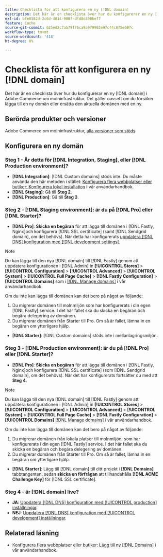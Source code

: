 ```yaml
---
title: Checklista för att konfigurera en ny [!DNL domain]
description: Det här är en checklista över hur du konfigurerar en ny [!DNL domain] i Adobe Commerce om molninfrastruktur.
exl-id: bfe0582d-2c6d-4814-908f-dfd8c898bef7
feature: Cache
source-git-commit: 625ed2c7ab79f7bca9a979903e97c44c875e607c
workflow-type: tm+mt
source-wordcount: '418'
ht-degree: 0%

---
```


# Checklista för att konfigurera en ny [!DNL domain]

Det här är en checklista över hur du konfigurerar en ny [!DNL domain] i Adobe Commerce om molninfrastruktur. Det gäller oavsett om du försöker lägga till en ny domän eller ersätta den aktuella domänen med en ny.

## Berörda produkter och versioner

Adobe Commerce om molninfrastruktur, [alla versioner som stöds](https://www.adobe.com/content/dam/cc/en/legal/terms/enterprise/pdfs/Adobe-Commerce-Software-Lifecycle-Policy.pdf)

## Konfigurera en ny domän

### Steg 1 - Är detta för [!DNL Integration, Staging], eller [!DNL Production environment]?

* **[!DNL Integration]**: [!DNL Custom domains] stöds inte. Du måste använda den här metoden i stället: [Konfigurera flera webbplatser eller butiker: Konfigurera lokal installation](https://experienceleague.adobe.com/docs/commerce-cloud-service/user-guide/configure-store/multiple-sites.html#add-new-domains) i vår användarhandbok.
* **[!DNL Staging]**: Gå till **Steg 2**.
* **[!DNL Production]**: Gå till **Steg 3**.

### Steg 2 - [!DNL Staging environment]: är du på [!DNL Pro] eller [!DNL Starter]?

* **[!DNL Pro]**: **Skicka en begäran** för att lägga till domänen i [!DNL Fastly, Nginx]och konfigurera [!DNL SSL certificate] (samt [!DNL Sendgrid domain], om det behövs). När detta har konfigurerats [uppdatera [!DNL DNS] konfiguration med [!DNL development settings]](https://experienceleague.adobe.com/docs/commerce-cloud-service/user-guide/cdn/setup-fastly/fastly-configuration.html#update-dns-configuration-with-development-settings).

>[!NOTE]
>
>Du kan lägga till den nya [!DNL domain] till [!DNL Fastly] genom att uppdatera konfigurationen i [!DNL Admin] in **[!UICONTROL Stores]** > **[!UICONTROL Configuration]** > **[!UICONTROL Advanced]** > **[!UICONTROL System]** > **[!UICONTROL Full Page Cache]** > **[!DNL Fastly Configuration]** > **[!UICONTROL Domains]** som i [[!DNL Manage domains]](https://experienceleague.adobe.com/docs/commerce-cloud-service/user-guide/cdn/setup-fastly/fastly-custom-cache-configuration.html#manage-domains) i vår användarhandbok.
>
>Om du inte kan lägga till domänen kan det bero på något av följande:
>
>1. Du migrerar domänen till molnmiljön som har konfigurerats i din egen [!DNL Fastly] service. I det här fallet ska du skicka en begäran och begära delegering av domänen.
>1. Du migrerar domänen från Starter till Pro. Om så är fallet, lämna in en begäran om ytterligare hjälp.

* **[!DNL Starter]**: [!DNL Custom domains] stöds inte i mellanlagringsmiljön.

### Steg 3 - [!DNL Production environment]: är du på [!DNL Pro] eller [!DNL Starter]?

* **[!DNL Pro]**: **Skicka en begäran** för att lägga till domänen i [!DNL Fastly, Nginx]och konfigurera [!DNL SSL certificate] (som [!DNL Sendgrid domain], om det behövs). När det har konfigurerats fortsätter du med att **Steg 4**.

>[!NOTE]
>
>Du kan lägga till den nya [!DNL domain] till [!DNL Fastly] genom att uppdatera konfigurationen i [!DNL Admin] in **[!UICONTROL Stores]** > **[!UICONTROL Configuration]** > **[!UICONTROL Advanced]** > **[!UICONTROL System]** > **[!UICONTROL Full Page Cache]** > **[!DNL Fastly Configuration]** > **[!UICONTROL Domains]** [[!DNL Manage domains]](https://experienceleague.adobe.com/docs/commerce-cloud-service/user-guide/cdn/setup-fastly/fastly-custom-cache-configuration.html#manage-domains) i vår användarhandbok.
>
>
>Om du inte kan lägga till domänen kan det bero på något av följande:
>
>1. Du migrerar domänen från lokala platser till molnmiljön, som har konfigurerats i din egen [!DNL Fastly] service. I det här fallet ska du skicka en begäran och begära delegering av domänen.
>1. Du migrerar domänen från Starter till Pro. Om så är fallet, lämna in en begäran om ytterligare hjälp.

* **[!DNL Starter]**: Lägg till [!DNL domain] till ditt projekt i **[!DNL Domains]** tabbtangenten, sedan **skicka en förfrågan** att tillhandahålla **[!DNL ACME Challenge Key]** för [!DNL SSL certificate].

### Steg 4 - är [!DNL domain] live?

* **JA**: [Uppdatera [!DNL DNS] konfiguration med [!UICONTROL production] inställningar](https://experienceleague.adobe.com/docs/commerce-cloud-service/user-guide/launch/checklist.html#update-dns-configuration-with-production-settings).
* **NEJ**: [Uppdatera [!DNL DNS] konfiguration med [!UICONTROL development] inställningar](https://experienceleague.adobe.com/docs/commerce-cloud-service/user-guide/cdn/setup-fastly/fastly-configuration.html#update-dns-configuration-with-development-settings).

## Relaterad läsning

* [Konfigurera flera webbplatser eller butiker: Lägg till ny [!DNL Domains]](https://experienceleague.adobe.com/docs/commerce-cloud-service/user-guide/configure-store/multiple-sites.html#add-new-domains) i vår användarhandbok.
